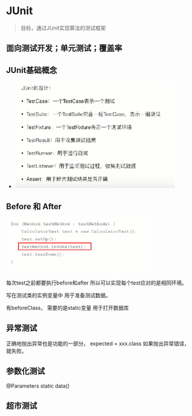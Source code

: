 # JUnit
> 目标，通过JUnit实现算法的测试框架

## 面向测试开发；单元测试；覆盖率

## JUnit基础概念

- ![img.png](img.png)

## Before 和 After

![img_1.png](img_1.png)

每次test之前都要执行before和after
所以可以实现每个test应对的是相同环境。

写在测试类的实例变量中
用于准备测试数据。

有beforeClass， 需要的是static变量
用于打开数据库

## 异常测试

正确地抛出异常也是功能的一部分。
expected = xxx.class
如果抛出异常错误，就失败。


## 参数化测试
@Parameters
static data()

## 超市测试


